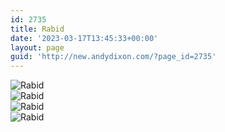 ```yaml
---
id: 2735
title: Rabid
date: '2023-03-17T13:45:33+00:00'
layout: page
guid: 'http://new.andydixon.com/?page_id=2735'
---
```


![Rabid](https://i0.wp.com/assets.g8x2.ldn.idrivee2-23.com/posters/Rabid%2001.jpg?w=1200&ssl=1 "Rabid")  
![Rabid](https://i0.wp.com/assets.g8x2.ldn.idrivee2-23.com/posters/Rabid%2002.jpg?w=1200&ssl=1 "Rabid")  
![Rabid](https://i0.wp.com/assets.g8x2.ldn.idrivee2-23.com/posters/Rabid%2003.jpg?w=1200&ssl=1 "Rabid")  
![Rabid](https://i0.wp.com/assets.g8x2.ldn.idrivee2-23.com/posters/Rabid%2004.jpg?w=1200&ssl=1 "Rabid")
